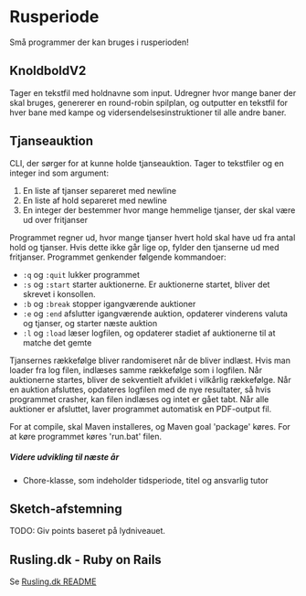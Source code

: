 # Rusperiode

Små programmer der kan bruges i rusperioden! 

## KnoldboldV2
Tager en tekstfil med holdnavne som input. 
Udregner hvor mange baner der skal bruges, genererer en round-robin spilplan, og outputter en tekstfil for hver bane med kampe og vidersendelsesinstruktioner til alle andre baner.

## Tjanseauktion
CLI, der sørger for at kunne holde tjanseauktion. Tager to tekstfiler og en integer ind som argument:

1. En liste af tjanser separeret med newline
2. En liste af hold separeret med newline
3. En integer der bestemmer hvor mange hemmelige tjanser, der skal være ud over fritjanser

Programmet regner ud, hvor mange tjanser hvert hold skal have ud fra antal hold og tjanser. Hvis dette ikke går lige op, fylder den tjanserne ud med fritjanser.
Programmet genkender følgende kommandoer:

* `:q` og `:quit` lukker programmet
* `:s` og `:start` starter auktionerne. Er auktionerne startet, bliver det skrevet i konsollen. 
* `:b` og `:break` stopper igangværende auktioner
* `:e` og `:end` afslutter igangværende auktion, opdaterer vinderens valuta og tjanser, og starter næste auktion
* `:l` og `:load` læser logfilen, og opdaterer stadiet af auktionerne til at matche det gemte

Tjansernes rækkefølge bliver randomiseret når de bliver indlæst. Hvis man loader fra log filen, indlæses samme rækkefølge som i logfilen. Når auktionerne startes, bliver de sekventielt afviklet i vilkårlig rækkefølge. Når en auktion afsluttes, opdateres logfilen med de nye resultater, så hvis programmet crasher, kan filen indlæses og intet er gået tabt. Når alle auktioner er afsluttet, laver programmet automatisk en PDF-output fil.

For at compile, skal Maven installeres, og Maven goal 'package' køres. For at køre programmet køres 'run.bat' filen.

##### Videre udvikling til næste år

* Chore-klasse, som indeholder tidsperiode, titel og ansvarlig tutor

## Sketch-afstemning
TODO: Giv points baseret på lydniveauet.

## Rusling.dk - Ruby on Rails

Se [Rusling.dk README](ruslingdk/README.md)
